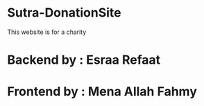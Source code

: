 # Sutra-DonationSite

 This website is for a charity

# Backend by : Esraa Refaat
# Frontend by : Mena Allah Fahmy
